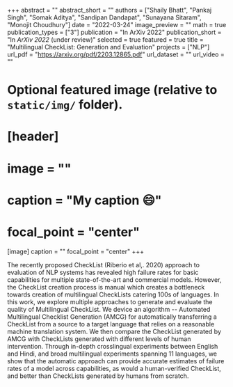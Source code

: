 +++
abstract = ""
abstract_short = ""
authors = ["Shaily Bhatt", "Pankaj Singh", "Somak Aditya", "Sandipan Dandapat", "Sunayana Sitaram", "Monojit Choudhury"]
date = "2022-03-24"
image_preview = ""
math = true
publication_types = ["3"]
publication = "In ArXiv 2022"
publication_short = "In *ArXiv 2022* (under review)"
selected = true
featured = true
title = "Multilingual CheckList: Generation and Evaluation"
projects = ["NLP"]
url_pdf = "https://arxiv.org/pdf/2203.12865.pdf"
url_dataset = ""
url_video = ""


# Optional featured image (relative to `static/img/` folder).
# [header]
# image = ""
# caption = "My caption :smile:"
# focal_point = "center"

[image]
caption = ""
focal_point = "center"
+++

The recently proposed CheckList (Riberio et al,. 2020) approach to evaluation of NLP systems has revealed high failure rates for basic capabilities for multiple state-of-the-art and commercial models. However, the CheckList creation process is manual which creates a bottleneck towards creation of multilingual CheckLists catering 100s of languages. In this work, we explore multiple approaches to generate and evaluate the quality of Multilingual CheckList. We device an algorithm -- Automated Multilingual Checklist Generation (AMCG) for automatically transferring a CheckList from a source to a target language that relies on a reasonable machine translation system. We then compare the CheckList generated by AMCG with CheckLists generated with different levels of human intervention. Through in-depth crosslingual experiments between English and Hindi, and broad multilingual experiments spanning 11 languages, we show that the automatic approach can provide accurate estimates of failure rates of a model across capabilities, as would a human-verified CheckList, and better than CheckLists generated by humans from scratch.
